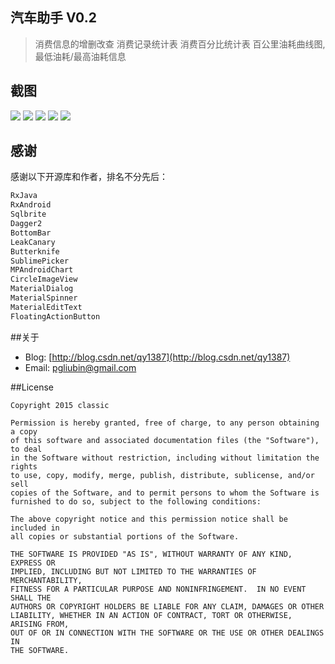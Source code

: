 ## 汽车助手 V0.2
> 消费信息的增删改查
> 消费记录统计表
> 消费百分比统计表
> 百公里油耗曲线图,最低油耗/最高油耗信息

## 截图
![](https://github.com/qyxxjd/CarAssistant/blob/master/screenshots/Screenshots001.png)
![](https://github.com/qyxxjd/CarAssistant/blob/master/screenshots/Screenshots002.png)
![](https://github.com/qyxxjd/CarAssistant/blob/master/screenshots/Screenshots003.png)
![](https://github.com/qyxxjd/CarAssistant/blob/master/screenshots/Screenshots004.png)
![](https://github.com/qyxxjd/CarAssistant/blob/master/screenshots/Screenshots005.png)

## 感谢
感谢以下开源库和作者，排名不分先后：
```xml
RxJava 
RxAndroid 
Sqlbrite 
Dagger2 
BottomBar 
LeakCanary
Butterknife 
SublimePicker 
MPAndroidChart 
CircleImageView 
MaterialDialog 
MaterialSpinner 
MaterialEditText 
FloatingActionButton 
```

##关于
* Blog: [http://blog.csdn.net/qy1387](http://blog.csdn.net/qy1387)
* Email: [pgliubin@gmail.com](http://mail.qq.com/cgi-bin/qm_share?t=qm_mailme&email=pgliubin@gmail.com)

##License
```
Copyright 2015 classic

Permission is hereby granted, free of charge, to any person obtaining a copy
of this software and associated documentation files (the "Software"), to deal
in the Software without restriction, including without limitation the rights
to use, copy, modify, merge, publish, distribute, sublicense, and/or sell
copies of the Software, and to permit persons to whom the Software is
furnished to do so, subject to the following conditions:

The above copyright notice and this permission notice shall be included in
all copies or substantial portions of the Software.

THE SOFTWARE IS PROVIDED "AS IS", WITHOUT WARRANTY OF ANY KIND, EXPRESS OR
IMPLIED, INCLUDING BUT NOT LIMITED TO THE WARRANTIES OF MERCHANTABILITY,
FITNESS FOR A PARTICULAR PURPOSE AND NONINFRINGEMENT.  IN NO EVENT SHALL THE
AUTHORS OR COPYRIGHT HOLDERS BE LIABLE FOR ANY CLAIM, DAMAGES OR OTHER
LIABILITY, WHETHER IN AN ACTION OF CONTRACT, TORT OR OTHERWISE, ARISING FROM,
OUT OF OR IN CONNECTION WITH THE SOFTWARE OR THE USE OR OTHER DEALINGS IN
THE SOFTWARE.
```
